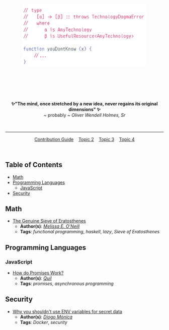 <h1 align="center">
	<img width="400" src="logo.png" alt="You Don't Know X">
	<br>
	<br>
</h1>

<br>
<br>

<p align="center">
	<b>✨"The mind, once stretched by a new idea, never regains its original dimensions" ✨</b>
    <br>
     ~ probably ~<i> Oliver Wendell Holmes, Sr </i>
</p>

<br>

---

<p align="center">
	<a href=".github/CONTRIBUTING.md">Contribution Guide</a>&nbsp;&nbsp;&nbsp;
	<a href="">Topic 2</a>&nbsp;&nbsp;&nbsp;
	<a href="">Topic 3</a>&nbsp;&nbsp;&nbsp;
	<a href="">Topic 4</a>
</p>

<br>

## Table of Contents

<!-- DO NOT EDIT THE COMMENTS BELOW -->

<!-- toc -->

- [Math](#math)
- [Programming Languages](#programming-languages)
  * [JavaScript](#javascript)
- [Security](#security)

<!-- tocstop -->

## Math

- [The Genuine Sieve of Eratosthenes](https://www.cs.hmc.edu/~oneill/papers/Sieve-JFP.pdf)
  - **Author(s)**: [*Melissa E. O’Neill*](https://www.cs.hmc.edu/~oneill/)
  - **Tags**: *functional programming*, *haskell*, *lazy*, *Sieve of Eratosthenes*

## Programming Languages

### JavaScript

- [How do Promises Work?](http://robotlolita.me/2015/11/15/how-do-promises-work.html)
  - **Author(s)**: [*Quil*](https://github.com/robotlolita)
  - **Tags**: *promises*, *asynchronous programming*

## Security

- [Why you shouldn't use ENV variables for secret data](https://diogomonica.com/2017/03/27/why-you-shouldnt-use-env-variables-for-secret-data/)
  - **Author(s)**: [*Diogo Mónica*](https://diogomonica.com/)
  - **Tags**: *Docker*, *security*
